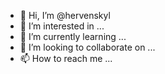 - 👋 Hi, I’m @hervenskyl
- 👀 I’m interested in ...
- 🌱 I’m currently learning ...
- 💞️ I’m looking to collaborate on ...
- 📫 How to reach me ...

<!---
hervenskyl/hervenskyl is a ✨ special ✨ repository because its `README.md` (this file) appears on your GitHub profile.
You can click the Preview link to take a look at your changes.
--->

